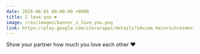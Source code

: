 ```yaml
---
date: 2016-06-01 00:00:00 +0000
title: I love you ❤️
image: /res/images/banner_i_love_you.png
link: https://play.google.com/store/apps/details?id=com.heinrichreimersoftware.iloveyou
---
```

Show your partner how much you love each other ❤️